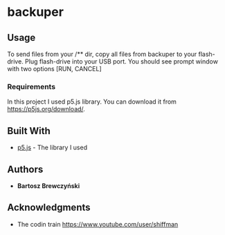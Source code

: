 # backuper

## Usage

To send files from your /** dir, copy all files from backuper to your flash-drive. Plug flash-drive into your USB port. You should see prompt window with two options [RUN, CANCEL]


### Requirements

In this project I used p5.js library. You can download it from https://p5js.org/download/.

## Built With

* [p5.js](https://p5js.org/reference/) - The library I used

## Authors

* **Bartosz Brewczyński** 

## Acknowledgments

* The codin train https://www.youtube.com/user/shiffman
